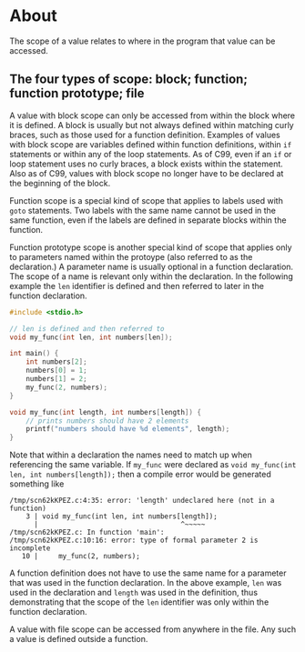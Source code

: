 # About

The scope of a value relates to where in the program that value can be accessed.

## The four types of scope: block; function; function prototype; file

A value with block scope can only be accessed from within the block where it is defined.
A block is usually but not always defined within matching curly braces, such as those used for a function definition.
Examples of values with block scope are variables defined within function definitions, within `if` statements or within any of the loop statements.
As of C99, even if an `if` or loop statement uses no curly braces, a block exists within the statement.
Also as of C99, values with block scope no longer have to be declared at the beginning of the block.

Function scope is a special kind of scope that applies to labels used with `goto` statements.
Two labels with the same name cannot be used in the same function, even if the labels are defined in separate blocks within the function.

Function prototype scope is another special kind of scope that applies only to parameters named within the protoype (also referred to as the declaration.)
A parameter name is usually optional in a function declaration.
The scope of a name is relevant only within the declaration.
In the following example the `len` identifier is defined and then referred to later in the function declaration.

```c
#include <stdio.h>

// len is defined and then referred to
void my_func(int len, int numbers[len]);

int main() {
    int numbers[2];
    numbers[0] = 1;
    numbers[1] = 2;
    my_func(2, numbers);
}

void my_func(int length, int numbers[length]) {
    // prints numbers should have 2 elements
    printf("numbers should have %d elements", length);
}
```

Note that within a declaration the names need to match up when referencing the same variable.
If `my_func` were declared as `void my_func(int len, int numbers[length]);` then a compile error would be generated something like

```
/tmp/scn62kKPEZ.c:4:35: error: 'length' undeclared here (not in a function)
    3 | void my_func(int len, int numbers[length]);
      |                                   ^~~~~~
/tmp/scn62kKPEZ.c: In function 'main':
/tmp/scn62kKPEZ.c:10:16: error: type of formal parameter 2 is incomplete
   10 |     my_func(2, numbers);
```

A function definition does not have to use the same name for a parameter that was used in the function declaration.
In the above example, `len` was used in the declaration and `length` was used in the definition, thus demonstrating that the scope of the `len` identifier was only within the function declaration.

A value with file scope can be accessed from anywhere in the file.
Any such a value is defined outside a function.
